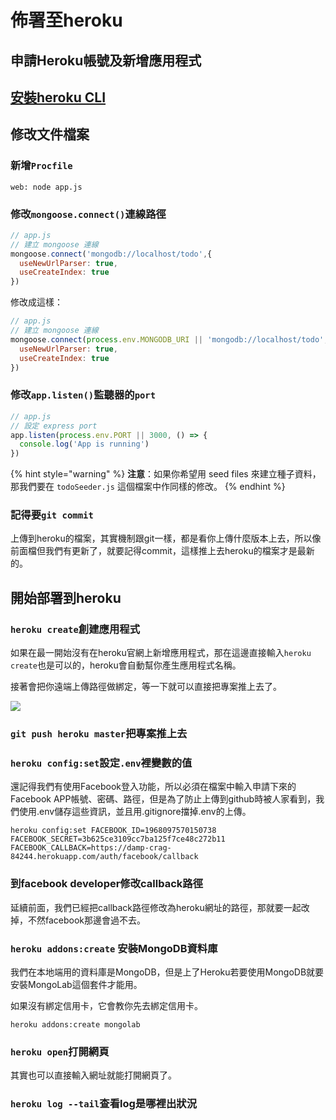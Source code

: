 # 佈署至heroku

## 申請Heroku帳號及新增應用程式

## [安裝heroku CLI](https://devcenter.heroku.com/articles/heroku-cli#download-and-install)

## 修改文件檔案

### 新增`Procfile`

```text
web: node app.js
```

### 修改`mongoose.connect()`連線路徑

```javascript
// app.js
// 建立 mongoose 連線
mongoose.connect('mongodb://localhost/todo',{
  useNewUrlParser: true, 
  useCreateIndex: true 
})
```

修改成這樣：

```javascript
// app.js
// 建立 mongoose 連線
mongoose.connect(process.env.MONGODB_URI || 'mongodb://localhost/todo', {
  useNewUrlParser: true,
  useCreateIndex: true
})
```

### 修改`app.listen()`監聽器的`port`

```javascript
// app.js
// 設定 express port
app.listen(process.env.PORT || 3000, () => {
  console.log('App is running')
})
```

{% hint style="warning" %}
 **注意**：如果你希望用 seed files 來建立種子資料，那我們要在 `todoSeeder.js` 這個檔案中作同樣的修改。
{% endhint %}

### 記得要`git commit`

上傳到heroku的檔案，其實機制跟git一樣，都是看你上傳什麼版本上去，所以像前面檔但我們有更新了，就要記得commit，這樣推上去heroku的檔案才是最新的。

## 開始部署到heroku

### `heroku create`創建應用程式

如果在最一開始沒有在heroku官網上新增應用程式，那在這邊直接輸入`heroku create`也是可以的，heroku會自動幫你產生應用程式名稱。

接著會把你遠端上傳路徑做綁定，等一下就可以直接把專案推上去了。

![](https://assets-lighthouse.s3.amazonaws.com/uploads/image/file/7544/S6U118-01.png)

### `git push heroku master`把專案推上去

### `heroku config:set`設定`.env`裡變數的值

還記得我們有使用Facebook登入功能，所以必須在檔案中輸入申請下來的Facebook APP帳號、密碼、路徑，但是為了防止上傳到github時被人家看到，我們使用.env儲存這些資訊，並且用.gitignore擋掉.env的上傳。

```text
heroku config:set FACEBOOK_ID=1968097570150738 FACEBOOK_SECRET=3b625ce3109cc7ba125f7ce48c272b11 FACEBOOK_CALLBACK=https://damp-crag-84244.herokuapp.com/auth/facebook/callback
```

### 到facebook developer修改callback路徑

延續前面，我們已經把callback路徑修改為heroku網址的路徑，那就要一起改掉，不然facebook那邊會過不去。

### `heroku addons:create` 安裝MongoDB資料庫

我們在本地端用的資料庫是MongoDB，但是上了Heroku若要使用MongoDB就要安裝MongoLab這個套件才能用。

如果沒有綁定信用卡，它會教你先去綁定信用卡。

```text
heroku addons:create mongolab
```

### `heroku open`打開網頁

其實也可以直接輸入網址就能打開網頁了。

### `heroku log --tail`查看log是哪裡出狀況

